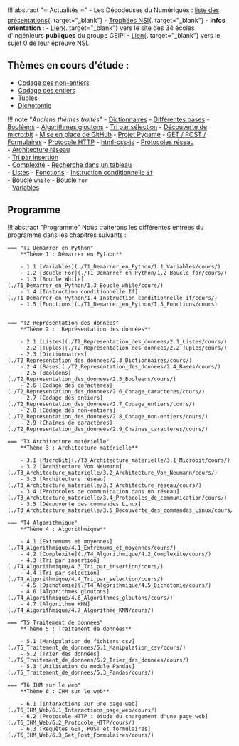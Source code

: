 
!!! abstract ":star: Actualités :star:"
    - Les Décodeuses du Numériques : [liste des présentations](./T6_Mini-projets/Décodeuses/){. target="_blank"}
    - [Trophées NSI](https://trophees-nsi.fr/){. target="_blank"}
    - **Infos orientation :**
        - [Lien](https://www.geipi-polytech.org/){. target="_blank"} vers le site des 34 écoles d'ingénieurs **publiques** du groupe GEIPI
        - [Lien](data/sujet0_geipi.pdf){. target="_blank"} vers le sujet 0 de leur épreuve NSI.



## Thèmes en cours d'étude :
- [Codage des non-entiers](./T2_Representation_des_donnees/2.8_Codage_non-entiers/cours/)
- [Codage des entiers](./T2_Representation_des_donnees/2.7_Codage_entiers/cours/)
- [Tuples](./T2_Representation_des_donnees/2.2_Tuples/cours/)
- [Dichotomie](./T4_Algorithmique/4.5_Dichotomie/cours/)

!!! note "*Anciens thèmes traités*"
    - [Dictionnaires](./T2_Representation_des_donnees/2.3_Dictionnaires/cours/)
    - [Différentes bases](./T2_Representation_des_donnees/2.4_Bases/cours/)
    - [Booléens](./T2_Representation_des_donnees/2.5_Booleens/cours/)
    - [Algorithmes gloutons](./T4_Algorithmique/4.6_Algorithmes_gloutons/cours/)
    - [Tri par sélection](./T4_Algorithmique/4.4_Tri_par_selection/cours/) 
    - [Découverte de micro:bit](./T3_Architecture_materielle/3.1_Microbit/cours/)
    - [Mise en place de GitHub](./T6_Mini-projets/Github/)
    - [Projet Pygame](./T6_Mini-projets/05_Initiation_Pygame/)
    - [GET / POST / Formulaires](./T6_IHM_Web/6.3_Get_Post_Formulaires/cours/) 
    - [Protocole HTTP](./T6_IHM_Web/6.2_Protocole_HTTP/cours/) 
    - [html-css-js](./T6_IHM_Web/6.1_Interactions_page_web/cours/) 
    - [Protocoles réseau](./T3_Architecture_materielle/3.4_Protocoles_de_communication/cours/)  
    - [Architecture réseau](./T3_Architecture_materielle/3.3_Architecture_reseau/cours/)  
    - [Tri par insertion](./T4_Algorithmique/4.3_Tri_par_insertion/cours/)  
    - [Complexité](./T4_Algorithmique/4.2_Complexite/cours/)
    - [Recherche dans un tableau](T4_Algorithmique/4.1_Extremums_et_moyennes/cours/)  
    - [Listes](T2_Representation_des_donnees/2.1_Listes/cours/)
    - [Fonctions](T1_Demarrer_en_Python/1.5_Fonctions/cours/)
    -  [Instruction conditionnelle ```if```](T1_Demarrer_en_Python/1.4_Instruction_conditionnelle_if/cours/)  
    -  [Boucle ```while```](T1_Demarrer_en_Python/1.3_Boucle_while/cours/)
    -  [Boucle ```for```](T1_Demarrer_en_Python/1.2_Boucle_for/cours/)  
    -  [Variables](T1_Demarrer_en_Python/1.1_Variables/cours/)  




## Programme
!!! abstract "Programme"
    Nous traiterons les différentes entrées du programme dans les chapitres suivants :

    === "T1 Démarrer en Python"
        **Thème 1 : Démarrer en Python**

        - 1.1 [Variables](./T1_Demarrer_en_Python/1.1_Variables/cours/)
        - 1.2 [Boucle For](./T1_Demarrer_en_Python/1.2_Boucle_for/cours/)
        - 1.3 [Boucle While](./T1_Demarrer_en_Python/1.3_Boucle_while/cours/)
        - 1.4 [Instruction conditionnelle If](./T1_Demarrer_en_Python/1.4_Instruction_conditionnelle_if/cours/)
        - 1.5 [Fonctions](./T1_Demarrer_en_Python/1.5_Fonctions/cours)

    
    === "T2 Représentation des données"
        **Thème 2 :  Représentation des données**

        - 2.1 [Listes](./T2_Representation_des_donnees/2.1_Listes/cours/)
        - 2.2 [Tuples](./T2_Representation_des_donnees/2.2_Tuples/cours/)
        - 2.3 [Dictionnaires](./T2_Representation_des_donnees/2.3_Dictionnaires/cours/)
        - 2.4 [Bases](./T2_Representation_des_donnees/2.4_Bases/cours/)
        - 2.5 [Booléens](./T2_Representation_des_donnees/2.5_Booleens/cours/)
        - 2.6 [Codage des caractères](./T2_Representation_des_donnees/2.6_Codage_caracteres/cours/)
        - 2.7 [Codage des entiers](./T2_Representation_des_donnees/2.7_Codage_entiers/cours/)
        - 2.8 [Codage des non-entiers](./T2_Representation_des_donnees/2.8_Codage_non-entiers/cours/)
        - 2.9 [Chaînes de caractères](./T2_Representation_des_donnees/2.9_Chaines_caracteres/cours/)

    === "T3 Architecture matérielle"
        **Thème 3 : Architecture matérielle**

        - 3.1 [Microbit](./T3_Architecture_materielle/3.1_Microbit/cours/)
        - 3.2 [Architecture Von Neumann](./T3_Architecture_materielle/3.2_Architecture_Von_Neumann/cours/)
        - 3.3 [Architecture réseau](./T3_Architecture_materielle/3.3_Architecture_reseau/cours/)
        - 3.4 [Protocoles de communication dans un réseau](./T3_Architecture_materielle/3.4_Protocoles_de_communication/cours/)
        - 3.5 [Découverte des commandes Linux](./T3_Architecture_materielle/3.5_Decouverte_des_commandes_Linux/cours/)

    === "T4 Algorithmique"
        **Thème 4 : Algorithmique**

        - 4.1 [Extremums et moyennes](./T4_Algorithmique/4.1_Extremums_et_moyennes/cours/)
        - 4.2 [Complexité](./T4_Algorithmique/4.2_Complexite/cours/)
        - 4.3 [Tri par insertion](./T4_Algorithmique/4.3_Tri_par_insertion/cours/)
        - 4.4 [Tri par sélection](./T4_Algorithmique/4.4_Tri_par_selection/cours/)
        - 4.5 [Dichotomie](./T4_Algorithmique/4.5_Dichotomie/cours/)
        - 4.6 [Algorithmes gloutons](./T4_Algorithmique/4.6_Algorithmes_gloutons/cours/)
        - 4.7 [Algorithme KNN](./T4_Algorithmique/4.7_Algorithme_KNN/cours/)

    === "T5 Traitement de données"
        **Thème 5 : Traitement de données**

        - 5.1 [Manipulation de fichiers csv](./T5_Traitement_de_donnees/5.1_Manipulation_csv/cours/)
        - 5.2 [Trier des données](./T5_Traitement_de_donnees/5.2_Trier_des_donnees/cours/)
        - 5.3 [Utilisation du module Pandas](./T5_Traitement_de_donnees/5.3_Pandas/cours/)

    === "T6 IHM sur le web"
        **Thème 6 : IHM sur le web**

        - 6.1 [Interactions sur une page web](./T6_IHM_Web/6.1_Interactions_page_web/cours/)
        - 6.2 [Protocole HTTP : étude du chargement d'une page web](./T6_IHM_Web/6.2_Protocole_HTTP/cours/)
        - 6.3 [Requêtes GET, POST et formulaires](./T6_IHM_Web/6.3_Get_Post_Formulaires/cours/)


